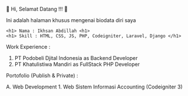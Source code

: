 👋 Hi, Selamat Datang !!! 👋

Ini adalah halaman khusus mengenai biodata diri saya

    <h1> Nama : Ikhsan Abdillah <h1>
    <h1> Skill : HTML, CSS, JS, PHP, Codeigniter, Laravel, Django </h1>

Work Experience :
1. PT Podobeli Djital Indonesia as Backend Developer
2. PT Khatulistiwa Mandiri as FullStack PHP Developer

Portofolio (Publish & Private) :

A. Web Development
    1. Web Sistem Informasi Accounting (Codeigniter 3)
